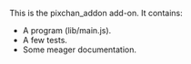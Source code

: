 This is the pixchan_addon add-on.  It contains:

* A program (lib/main.js).
* A few tests.
* Some meager documentation.
